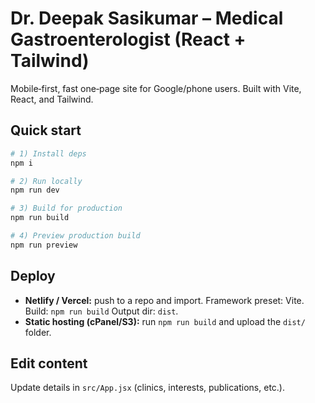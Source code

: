 # Dr. Deepak Sasikumar – Medical Gastroenterologist (React + Tailwind)

Mobile‑first, fast one‑page site for Google/phone users. Built with Vite, React, and Tailwind.

## Quick start

```bash
# 1) Install deps
npm i

# 2) Run locally
npm run dev

# 3) Build for production
npm run build

# 4) Preview production build
npm run preview
```

## Deploy

- **Netlify / Vercel:** push to a repo and import. Framework preset: Vite. Build: `npm run build` Output dir: `dist`.
- **Static hosting (cPanel/S3):** run `npm run build` and upload the `dist/` folder.

## Edit content
Update details in `src/App.jsx` (clinics, interests, publications, etc.).
